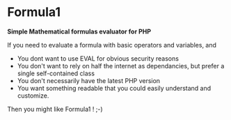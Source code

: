 # Formula1
**Simple Mathematical formulas evaluator for PHP**

If you need to evaluate a formula with basic operators and variables, and

- You dont want to use EVAL for obvious security reasons
- You don't want to rely on half the internet as dependancies, but prefer a single self-contained class
- You don't necessarily have the latest PHP version
- You want something readable that you could easily understand and customize.

Then you might like Formula1 ! ;-)
